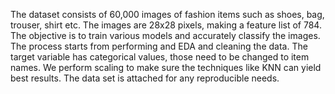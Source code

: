 The dataset consists of 60,000 images of fashion items such as shoes, bag, trouser, shirt etc. 
The images are 28x28 pixels, making a feature list of 784. 
The objective is to train various models and accurately classify the images. 
The process starts from performing and EDA and cleaning the data. The target variable has categorical values, those need to be changed to item names. 
We perform scaling to make sure the techniques like KNN can yield best results.
The data set is attached for any reproducible needs.
